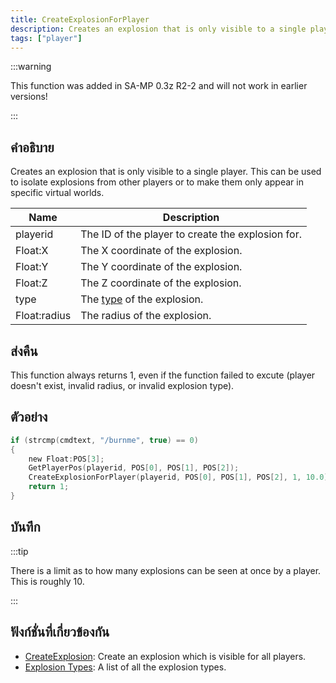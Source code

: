 ```yaml
---
title: CreateExplosionForPlayer
description: Creates an explosion that is only visible to a single player.
tags: ["player"]
---
```


:::warning

This function was added in SA-MP 0.3z R2-2 and will not work in earlier versions!

:::

## คำอธิบาย

Creates an explosion that is only visible to a single player. This can be used to isolate explosions from other players or to make them only appear in specific virtual worlds.

| Name         | Description                                              |
| ------------ | -------------------------------------------------------- |
| playerid     | The ID of the player to create the explosion for.        |
| Float:X      | The X coordinate of the explosion.                       |
| Float:Y      | The Y coordinate of the explosion.                       |
| Float:Z      | The Z coordinate of the explosion.                       |
| type         | The [type](../resources/explosionlist) of the explosion. |
| Float:radius | The radius of the explosion.                             |

## ส่งคืน

This function always returns 1, even if the function failed to excute (player doesn't exist, invalid radius, or invalid explosion type).

## ตัวอย่าง

```c
if (strcmp(cmdtext, "/burnme", true) == 0)
{
    new Float:POS[3];
    GetPlayerPos(playerid, POS[0], POS[1], POS[2]);
    CreateExplosionForPlayer(playerid, POS[0], POS[1], POS[2], 1, 10.0);
    return 1;
}
```

## บันทึก

:::tip

There is a limit as to how many explosions can be seen at once by a player. This is roughly 10.

:::

## ฟังก์ชั่นที่เกี่ยวข้องกัน

- [CreateExplosion](CreateExplosion.md): Create an explosion which is visible for all players.
- [Explosion Types](explosionlist): A list of all the explosion types.
